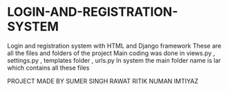 # LOGIN-AND-REGISTRATION-SYSTEM		

Login and registration system with HTML and Django framework
These are all the files and folders of the project
Main coding was done in views.py , settings.py , templates folder , urls.py 
In system the main folder name is lar which contains all these files 

PROJECT MADE BY 
SUMER SINGH RAWAT
RITIK
NUMAN IMTIYAZ
